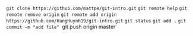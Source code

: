 `git clone https://github.com/mattpe/git-intro.git`
`git remote help`
`git remote remove origin`
`git remote add origin https://github.com/HangHuynh19/git-intro.git`
`git status`
`git add .`
`git commit -m "add file"
`git push origin master`
